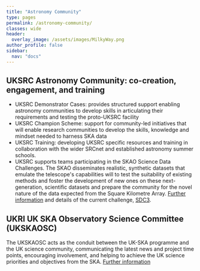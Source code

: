 ```yaml
---
title: "Astronomy Community"
type: pages
permalink: /astronomy-community/
classes: wide
header:
  overlay_image: /assets/images/MilkyWay.png
author_profile: false
sidebar: 
  nav: "docs"
---
```

## UKSRC Astronomy Community: co-creation, engagement, and training ##
* UKSRC Demonstrator Cases: provides structured support enabling astronomy communities to develop skills in articulating their requirements and testing the proto-UKSRC facility
* UKSRC Champion Scheme: support for community-led initiatives that will enable research communities to develop the skills, knowledge and mindset needed to harness SKA data
* UKSRC Training: developing UKSRC specific resources and training in collaboration with the wider SRCnet and established astronomy summer schools.
* UKSRC supports teams participating in the SKAO Science Data Challenges. The SKAO disseminates realistic, synthetic datasets that emulate the telescope's capabilities will to test the suitability of existing methods and foster the development of new ones on these next-generation, scientific datasets and prepare the community for the novel nature of the data expected from the Square Kilometre Array. [Further information](https://www.skao.int/en/science-users/160/skao-data-challenges) and details of the current challenge, [SDC3](https://sdc3.skao.int/overview).
## UKRI UK SKA Observatory Science Committee (UKSKAOSC) ##
The UKSKAOSC acts as the conduit between the UK-SKA programme and the UK science community, communicating the latest news and project time points, encouraging involvement, and helping to achieve the UK science priorities and objectives from the SKA. [Further information](https://www.ukri.org/about-us/stfc/how-we-are-governed/advisory-boards/ukskasc/)

 
